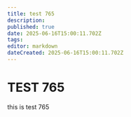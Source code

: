 ```yaml
---
title: test 765
description: 
published: true
date: 2025-06-16T15:00:11.702Z
tags: 
editor: markdown
dateCreated: 2025-06-16T15:00:11.702Z
---
```


# TEST 765
this is test 765
